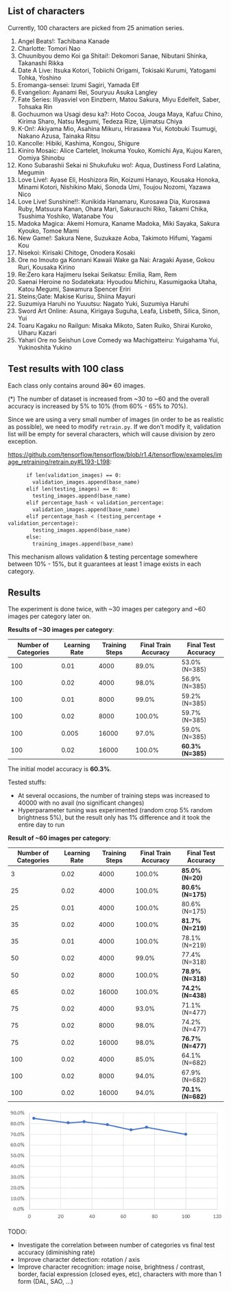 ## List of characters

Currently, 100 characters are picked from 25 animation series.

1. Angel Beats!: Tachibana Kanade
2. Charlotte: Tomori Nao
3. Chuunibyou demo Koi ga Shitai!: Dekomori Sanae, Nibutani Shinka, Takanashi Rikka
4. Date A Live: Itsuka Kotori, Tobiichi Origami, Tokisaki Kurumi, Yatogami Tohka, Yoshino
5. Eromanga-sensei: Izumi Sagiri, Yamada Elf
6. Evangelion: Ayanami Rei, Souryuu Asuka Langley
7. Fate Series: Illyasviel von Einzbern, Matou Sakura, Miyu Edelfelt, Saber, Tohsaka Rin
8. Gochuumon wa Usagi desu ka?: Hoto Cocoa, Jouga Maya, Kafuu Chino, Kirima Sharo, Natsu Megumi, Tedeza Rize, Ujimatsu Chiya
9. K-On!: Akiyama Mio, Asahina Mikuru, Hirasawa Yui, Kotobuki Tsumugi, Nakano Azusa, Tainaka Ritsu
10. Kancolle: Hibiki, Kashima, Kongou, Shigure
11. Kiniro Mosaic: Alice Cartelet, Inokuma Youko, Komichi Aya, Kujou Karen, Oomiya Shinobu
12. Kono Subarashii Sekai ni Shukufuku wo!: Aqua, Dustiness Ford Lalatina, Megumin
13. Love Live!: Ayase Eli, Hoshizora Rin, Koizumi Hanayo, Kousaka Honoka, Minami Kotori, Nishikino Maki, Sonoda Umi, Toujou Nozomi, Yazawa Nico
14. Love Live! Sunshine!!: Kunikida Hanamaru, Kurosawa Dia, Kurosawa Ruby, Matsuura Kanan, Ohara Mari, Sakurauchi Riko, Takami Chika, Tsushima Yoshiko, Watanabe You
15. Madoka Magica: Akemi Homura, Kaname Madoka, Miki Sayaka, Sakura Kyouko, Tomoe Mami
16. New Game!: Sakura Nene, Suzukaze Aoba, Takimoto Hifumi, Yagami Kou
17. Nisekoi: Kirisaki Chitoge, Onodera Kosaki
18. Ore no Imouto ga Konnani Kawaii Wake ga Nai: Aragaki Ayase, Gokou Ruri, Kousaka Kirino
19. Re:Zero kara Hajimeru Isekai Seikatsu: Emilia, Ram, Rem
20. Saenai Heroine no Sodatekata: Hyoudou Michiru, Kasumigaoka Utaha, Katou Megumi, Sawamura Spencer Eriri
21. Steins;Gate: Makise Kurisu, Shiina Mayuri
22. Suzumiya Haruhi no Yuuutsu: Nagato Yuki, Suzumiya Haruhi
23. Sword Art Online: Asuna, Kirigaya Suguha, Leafa, Lisbeth, Silica, Sinon, Yui
24. Toaru Kagaku no Railgun: Misaka Mikoto, Saten Ruiko, Shirai Kuroko, Uiharu Kazari
25. Yahari Ore no Seishun Love Comedy wa Machigatteiru: Yuigahama Yui, Yukinoshita Yukino

## Test results with 100 class

Each class only contains around ~~30~~* 60 images.

(*) The number of dataset is increased from ~30 to ~60 and the overall accuracy is increased by 5% to 10% (from 60% - 65% to 70%).

Since we are using a very small number of images (in order to be as realistic as possible), we need to modify `retrain.py`.
If we don't modify it, validation list will be empty for several characters, which will cause division by zero exception.

https://github.com/tensorflow/tensorflow/blob/r1.4/tensorflow/examples/image_retraining/retrain.py#L193-L198:

```
      if len(validation_images) == 0:
        validation_images.append(base_name)
      elif len(testing_images) == 0:
        testing_images.append(base_name)
      elif percentage_hash < validation_percentage:
        validation_images.append(base_name)
      elif percentage_hash < (testing_percentage + validation_percentage):
        testing_images.append(base_name)
      else:
        training_images.append(base_name)
```

This mechanism allows validation & testing percentage somewhere between 10% - 15%, but it guarantees at least 1 image exists in each category.

## Results

The experiment is done twice, with ~30 images per category and ~60 images per category later on.

**Results of ~30 images per category**:

|Number of Categories|Learning Rate|Training Steps|Final Train Accuracy|Final Test Accuracy|
| --- | --- | --- | --- | --- |
| 100 | 0.01 | 4000 | 89.0% | 53.0% (N=385) |
| 100 | 0.02 | 4000 | 98.0% | 56.9% (N=385) |
| 100 | 0.01 | 8000 | 99.0% | 59.2% (N=385) |
| 100 | 0.02 | 8000 | 100.0% | 59.7% (N=385) |
| 100 | 0.005 | 16000 | 97.0% | 59.0% (N=385) |
| 100 | 0.02 | 16000 | 100.0% | **60.3% (N=385)** |

The initial model accuracy is **60.3%**.
 
Tested stuffs:
- At several occasions, the number of training steps was increased to 40000 with no avail (no significant changes)
- Hyperparameter tuning was experimented (random crop 5% random brightness 5%), but the result only has 1% difference and it took the entire day to run

**Result of ~60 images per category**:

|Number of Categories|Learning Rate|Training Steps|Final Train Accuracy|Final Test Accuracy|
| --- | --- | --- | --- | --- |
| 3 | 0.02 | 4000 | 100.0% | **85.0% (N=20)** |
| 25 | 0.02 | 4000 | 100.0% | **80.6% (N=175)** |
| 25 | 0.01 | 4000 | 100.0% | 80.6% (N=175) |
| 35 | 0.02 | 4000 | 100.0% | **81.7% (N=219)** |
| 35 | 0.01 | 4000 | 100.0% | 78.1% (N=219) |
| 50 | 0.02 | 4000 | 99.0% | 77.4% (N=318) |
| 50 | 0.02 | 8000 | 100.0% | **78.9% (N=318)** |
| 65 | 0.02 | 16000 | 100.0% | **74.2% (N=438)** |
| 75 | 0.02 | 4000 | 93.0% | 71.1% (N=477) |
| 75 | 0.02 | 8000 | 98.0% | 74.2% (N=477) |
| 75 | 0.02 | 16000 | 98.0% | **76.7% (N=477)** |
| 100 | 0.02 | 4000 | 85.0% | 64.1% (N=682) |
| 100 | 0.02 | 8000 | 94.0% | 67.9% (N=682) |
| 100 | 0.02 | 16000 | 94.0% | **70.1% (N=682)** |

![](test_accuracy_vs_num_of_categories.png)

TODO:
- Investigate the correlation between number of categories vs final test accuracy (diminishing rate)
- Improve character detection: rotation / axis
- Improve character recognition: image noise, brightness / contrast, border, facial expression (closed eyes, etc),  characters with more than 1 form (DAL, SAO, ...)
